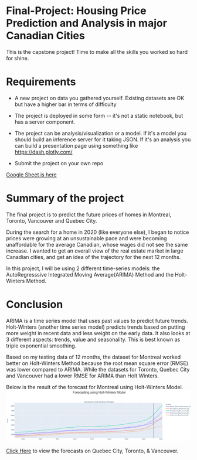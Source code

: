 # Final-Project: Housing Price Prediction and Analysis in major Canadian Cities

This is the capstone project! Time to make all the skills you worked so hard for shine.

# Requirements

- A new project on data you gathered yourself. Existing datasets are OK but have a higher bar in terms of difficulty

- The project is deployed in some form -- it's not a static notebook, but has a server component.

- The project can be analysis/visualization or a model. If it's a model you should build an inference server for it taking JSON. If it's an analysis you can build a presentation page using something like https://dash.plotly.com/

- Submit the project on your own repo

[Google Sheet is here](https://docs.google.com/spreadsheets/d/1EaQZuBYEhv606F24Zz324jyfrqWjCKIz4hfLzVRh6rE/edit?usp=sharing)

# Summary of the project

The final project is to predict the future prices of homes in Montreal, Toronto, Vancouver and Quebec City.

During the search for a home in 2020 (like everyone else), I began to notice prices were growing at an unsustainable pace and were becoming unaffordable for the average Canadian, whose wages did not see the same increase. I wanted to get an overall view of the real estate market in large Canadian cities, and get an idea of the trajectory for the next 12 months.  

In this project, I will be using 2 different time-series models: the AutoRegresssive Integrated Moving Average(ARIMA) Method and the Holt-Winters Method.

# Conclusion

ARIMA is a time series model that uses past values to predict future trends.
Holt-Winters (another time series model) predicts trends based on putting more weight in recent data and less weight on the early data. It also looks at 3 different aspects: trends, value and seasonality. This is best known as triple exponential smoothing.

Based on my testing data of 12 months, the dataset for Montreal worked better on Holt-Winters Method because the root mean square error (RMSE) was lower compared to ARIMA.
While the datasets for Toronto, Quebec City and Vancouver had a lower RMSE for ARIMA than Holt Winters.

Below is the result of the forecast for Montreal using Holt-Winters Model.
![Graph of Housing Price](./Montreal.GIF)


[Click Here](./assets) to view the forecasts on Quebec City, Toronto, & Vancouver.


